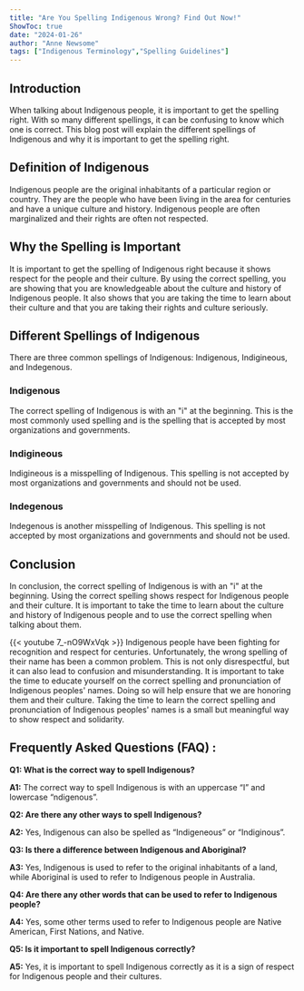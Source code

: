 ```yaml
---
title: "Are You Spelling Indigenous Wrong? Find Out Now!"
ShowToc: true 
date: "2024-01-26"
author: "Anne Newsome" 
tags: ["Indigenous Terminology","Spelling Guidelines"]
---
```

## Introduction 

When talking about Indigenous people, it is important to get the spelling right. With so many different spellings, it can be confusing to know which one is correct. This blog post will explain the different spellings of Indigenous and why it is important to get the spelling right. 

## Definition of Indigenous 

Indigenous people are the original inhabitants of a particular region or country. They are the people who have been living in the area for centuries and have a unique culture and history. Indigenous people are often marginalized and their rights are often not respected. 

## Why the Spelling is Important 

It is important to get the spelling of Indigenous right because it shows respect for the people and their culture. By using the correct spelling, you are showing that you are knowledgeable about the culture and history of Indigenous people. It also shows that you are taking the time to learn about their culture and that you are taking their rights and culture seriously.

## Different Spellings of Indigenous 

There are three common spellings of Indigenous: Indigenous, Indigineous, and Indegenous.

### Indigenous 

The correct spelling of Indigenous is with an "i" at the beginning. This is the most commonly used spelling and is the spelling that is accepted by most organizations and governments. 

### Indigineous 

Indigineous is a misspelling of Indigenous. This spelling is not accepted by most organizations and governments and should not be used. 

### Indegenous 

Indegenous is another misspelling of Indigenous. This spelling is not accepted by most organizations and governments and should not be used. 

## Conclusion 

In conclusion, the correct spelling of Indigenous is with an "i" at the beginning. Using the correct spelling shows respect for Indigenous people and their culture. It is important to take the time to learn about the culture and history of Indigenous people and to use the correct spelling when talking about them.

{{< youtube 7_-nO9WxVqk >}} 
Indigenous people have been fighting for recognition and respect for centuries. Unfortunately, the wrong spelling of their name has been a common problem. This is not only disrespectful, but it can also lead to confusion and misunderstanding. It is important to take the time to educate yourself on the correct spelling and pronunciation of Indigenous peoples' names. Doing so will help ensure that we are honoring them and their culture. Taking the time to learn the correct spelling and pronunciation of Indigenous peoples' names is a small but meaningful way to show respect and solidarity.

## Frequently Asked Questions (FAQ) :
**Q1: What is the correct way to spell Indigenous?**

**A1:** The correct way to spell Indigenous is with an uppercase “I” and lowercase “ndigenous”.

**Q2: Are there any other ways to spell Indigenous?**

**A2:** Yes, Indigenous can also be spelled as “Indigeneous” or “Indiginous”.

**Q3: Is there a difference between Indigenous and Aboriginal?**

**A3:** Yes, Indigenous is used to refer to the original inhabitants of a land, while Aboriginal is used to refer to Indigenous people in Australia.

**Q4: Are there any other words that can be used to refer to Indigenous people?**

**A4:** Yes, some other terms used to refer to Indigenous people are Native American, First Nations, and Native.

**Q5: Is it important to spell Indigenous correctly?**

**A5:** Yes, it is important to spell Indigenous correctly as it is a sign of respect for Indigenous people and their cultures.





